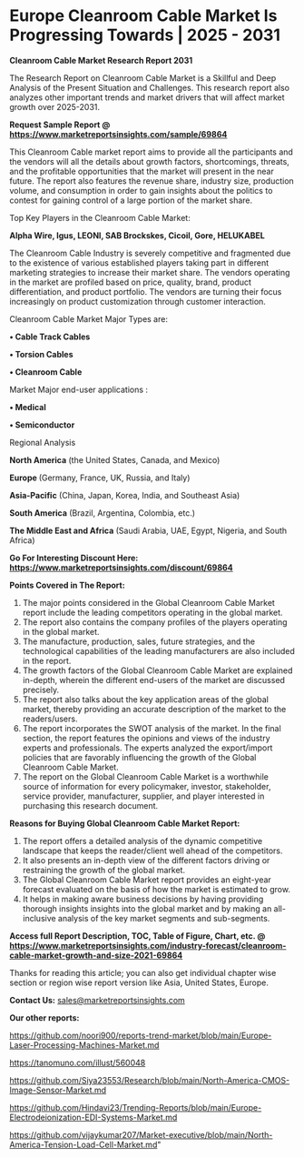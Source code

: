 # Europe Cleanroom Cable Market Is Progressing Towards | 2025 - 2031

<strong>Cleanroom Cable Market Research Report 2031</strong>

The Research Report on Cleanroom Cable Market is a Skillful and Deep Analysis of the Present Situation and Challenges. This research report also analyzes other important trends and market drivers that will affect market growth over 2025-2031.

<strong>Request Sample Report @ <a href=https://www.marketreportsinsights.com/sample/69864>https://www.marketreportsinsights.com/sample/69864</a></strong>

This Cleanroom Cable market report aims to provide all the participants and the vendors will all the details about growth factors, shortcomings, threats, and the profitable opportunities that the market will present in the near future. The report also features the revenue share, industry size, production volume, and consumption in order to gain insights about the politics to contest for gaining control of a large portion of the market share.

Top Key Players in the Cleanroom Cable Market:

<strong>Alpha Wire, Igus, LEONI, SAB Brockskes, Cicoil, Gore, HELUKABEL</strong>

The Cleanroom Cable Industry is severely competitive and fragmented due to the existence of various established players taking part in different marketing strategies to increase their market share. The vendors operating in the market are profiled based on price, quality, brand, product differentiation, and product portfolio. The vendors are turning their focus increasingly on product customization through customer interaction.

Cleanroom Cable Market Major Types are:

<strong>• Cable Track Cables

• Torsion Cables

• Cleanroom Cable</strong>

Market Major end-user applications :

<strong>• Medical

• Semiconductor</strong>

Regional Analysis

</u><strong><b>North America</b></strong> (the United States, Canada, and Mexico)

<strong><b>Europe </b></strong>(Germany, France, UK, Russia, and Italy)

<strong><b>Asia-Pacific</b></strong> (China, Japan, Korea, India, and Southeast Asia)

<strong><b>South America</b></strong> (Brazil, Argentina, Colombia, etc.)

<strong><b>The Middle East and Africa</b></strong> (Saudi Arabia, UAE, Egypt, Nigeria, and South Africa)

<strong>Go For Interesting Discount Here: <a href=https://www.marketreportsinsights.com/discount/69864>https://www.marketreportsinsights.com/discount/69864</a></strong>

<strong>Points Covered in The Report:</strong>
<ol>
  <li>The major points considered in the Global Cleanroom Cable Market report include the leading competitors operating in the global market.</li>
  <li>The report also contains the company profiles of the players operating in the global market.</li>
  <li>The manufacture, production, sales, future strategies, and the technological capabilities of the leading manufacturers are also included in the report.</li>
  <li>The growth factors of the Global Cleanroom Cable Market are explained in-depth, wherein the different end-users of the market are discussed precisely.</li>
  <li>The report also talks about the key application areas of the global market, thereby providing an accurate description of the market to the readers/users.</li>
  <li>The report incorporates the SWOT analysis of the market. In the final section, the report features the opinions and views of the industry experts and professionals. The experts analyzed the export/import policies that are favorably influencing the growth of the Global Cleanroom Cable Market.</li>
  <li>The report on the Global Cleanroom Cable Market is a worthwhile source of information for every policymaker, investor, stakeholder, service provider, manufacturer, supplier, and player interested in purchasing this research document.</li>
</ol>
<strong>Reasons for Buying Global Cleanroom Cable Market Report:</strong>

<ol>
  <li>The report offers a detailed analysis of the dynamic competitive landscape that keeps the reader/client well ahead of the competitors.</li>
  <li>It also presents an in-depth view of the different factors driving or restraining the growth of the global market.</li>
  <li>The Global Cleanroom Cable Market report provides an eight-year forecast evaluated on the basis of how the market is estimated to grow.</li>
  <li>It helps in making aware business decisions by having providing thorough insights insights into the global market and by making an all-inclusive analysis of the key market segments and sub-segments.</li>
</ol>
<strong>Access full Report Description, TOC, Table of Figure, Chart, etc. @ <a href=https://www.marketreportsinsights.com/industry-forecast/cleanroom-cable-market-growth-and-size-2021-69864>https://www.marketreportsinsights.com/industry-forecast/cleanroom-cable-market-growth-and-size-2021-69864</a></strong>


Thanks for reading this article; you can also get individual chapter wise section or region wise report version like Asia, United States, Europe.

<strong>Contact Us:</strong>
sales@marketreportsinsights.com

<strong>Our other reports:</strong>

<a href=https://github.com/noori900/reports-trend-market/blob/main/Europe-Laser-Processing-Machines-Market.md>https://github.com/noori900/reports-trend-market/blob/main/Europe-Laser-Processing-Machines-Market.md</a>

<a href=https://tanomuno.com/illust/560048>https://tanomuno.com/illust/560048</a>

<a href=https://github.com/Siya23553/Research/blob/main/North-America-CMOS-Image-Sensor-Market.md>https://github.com/Siya23553/Research/blob/main/North-America-CMOS-Image-Sensor-Market.md</a>

<a href=https://github.com/Hindavi23/Trending-Reports/blob/main/Europe-Electrodeionization-EDI-Systems-Market.md>https://github.com/Hindavi23/Trending-Reports/blob/main/Europe-Electrodeionization-EDI-Systems-Market.md</a>

<a href=https://github.com/vijaykumar207/Market-executive/blob/main/North-America-Tension-Load-Cell-Market.md>https://github.com/vijaykumar207/Market-executive/blob/main/North-America-Tension-Load-Cell-Market.md</a>"
